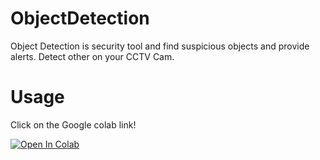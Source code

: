 # ObjectDetection
Object Detection is security tool and find suspicious objects and provide alerts. Detect other on your CCTV Cam.

# Usage
Click on the Google colab link!

[![Open In Colab](https://colab.research.google.com/assets/colab-badge.svg)](https://colab.research.google.com/drive/1-Wzmp96q_lB8zhbTbz4SjvSsMhYiztci?usp=sharing)

